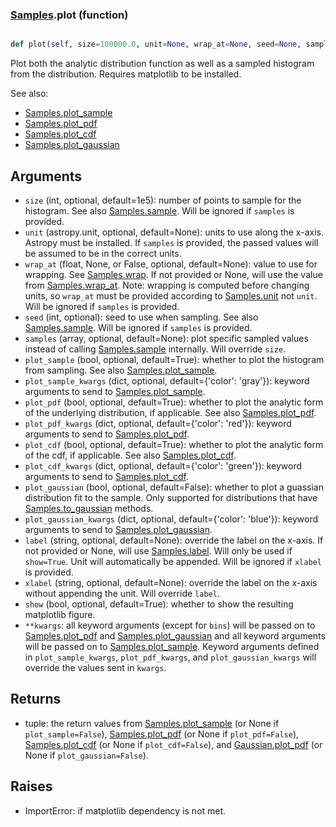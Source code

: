 ### [Samples](Samples.md).plot (function)


```py

def plot(self, size=100000.0, unit=None, wrap_at=None, seed=None, samples=None, plot_sample=True, plot_sample_kwargs={'color': 'gray'}, plot_pdf=True, plot_pdf_kwargs={'color': 'red'}, plot_cdf=False, plot_cdf_kwargs={'color': 'green'}, plot_gaussian=False, plot_gaussian_kwargs={'color': 'blue'}, label=None, xlabel=None, show=False, **kwargs)

```



Plot both the analytic distribution function as well as a sampled
histogram from the distribution.  Requires matplotlib to be installed.

See also:

* [Samples.plot_sample](Samples.plot_sample.md)
* [Samples.plot_pdf](Samples.plot_pdf.md)
* [Samples.plot_cdf](Samples.plot_cdf.md)
* [Samples.plot_gaussian](Samples.plot_gaussian.md)

Arguments
-----------
* `size` (int, optional, default=1e5): number of points to sample for
    the histogram.  See also [Samples.sample](Samples.sample.md).  Will be ignored
    if `samples` is provided.
* `unit` (astropy.unit, optional, default=None): units to use along
    the x-axis.  Astropy must be installed.  If `samples` is provided,
    the passed values will be assumed to be in the correct units.
* `wrap_at` (float, None, or False, optional, default=None): value to
    use for wrapping.  See [Samples.wrap](Samples.wrap.md).  If not provided or None,
    will use the value from [Samples.wrap_at](Samples.wrap_at.md).  Note: wrapping is
    computed before changing units, so `wrap_at` must be provided
    according to [Samples.unit](Samples.unit.md) not `unit`.  Will be ignored if
    `samples` is provided.
* `seed` (int, optional): seed to use when sampling.  See also
    [Samples.sample](Samples.sample.md).  Will be ignored if `samples` is provided.
* `samples` (array, optional, default=None): plot specific sampled
    values instead of calling [Samples.sample](Samples.sample.md) internally.  Will override
    `size`.
* `plot_sample` (bool, optional, default=True): whether to plot the
    histogram from sampling.  See also [Samples.plot_sample](Samples.plot_sample.md).
* `plot_sample_kwargs` (dict, optional, default={'color': 'gray'}):
    keyword arguments to send to [Samples.plot_sample](Samples.plot_sample.md).
* `plot_pdf` (bool, optional, default=True): whether to plot the
    analytic form of the underlying distribution, if applicable.
    See also [Samples.plot_pdf](Samples.plot_pdf.md).
* `plot_pdf_kwargs` (dict, optional, default={'color': 'red'}):
    keyword arguments to send to [Samples.plot_pdf](Samples.plot_pdf.md).
* `plot_cdf` (bool, optional, default=True): whether to plot the
    analytic form of the cdf, if applicable.
    See also [Samples.plot_cdf](Samples.plot_cdf.md).
* `plot_cdf_kwargs` (dict, optional, default={'color': 'green'}):
    keyword arguments to send to [Samples.plot_cdf](Samples.plot_cdf.md).
* `plot_gaussian` (bool, optional, default=False): whether to plot
    a guassian distribution fit to the sample.  Only supported for
    distributions that have [Samples.to_gaussian](Samples.to_gaussian.md) methods.
* `plot_gaussian_kwargs` (dict, optional, default={'color': 'blue'}):
    keyword arguments to send to [Samples.plot_gaussian](Samples.plot_gaussian.md).
* `label` (string, optional, default=None): override the label on the
    x-axis.  If not provided or None, will use [Samples.label](Samples.label.md).  Will
    only be used if `show=True`.  Unit will automatically be appended.
    Will be ignored if `xlabel` is provided.
* `xlabel` (string, optional, default=None): override the label on the
    x-axis without appending the unit.  Will override `label`.
* `show` (bool, optional, default=True): whether to show the resulting
    matplotlib figure.
* `**kwargs`: all keyword arguments (except for `bins`) will be passed
    on to [Samples.plot_pdf](Samples.plot_pdf.md) and [Samples.plot_gaussian](Samples.plot_gaussian.md) and all
    keyword arguments will be passed on to [Samples.plot_sample](Samples.plot_sample.md).
    Keyword arguments defined in `plot_sample_kwargs`,
    `plot_pdf_kwargs`, and `plot_gaussian_kwargs`
    will override the values sent in `kwargs`.

Returns
--------
* tuple: the return values from [Samples.plot_sample](Samples.plot_sample.md) (or None if
    `plot_sample=False`), [Samples.plot_pdf](Samples.plot_pdf.md) (or None if `plot_pdf=False`),
    [Samples.plot_cdf](Samples.plot_cdf.md) (or None if `plot_cdf=False`),
    and [Gaussian.plot_pdf](Gaussian.plot_pdf.md) (or None if `plot_gaussian=False`).

Raises
--------
* ImportError: if matplotlib dependency is not met.


